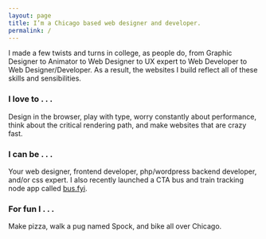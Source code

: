```yaml
---
layout: page
title: I’m a Chicago based web designer and developer.
permalink: /
---
```

I made a few twists and turns in college, as people do, from Graphic Designer to Animator to Web Designer to UX expert to Web Developer to Web Designer/Developer. As a result, the websites I build reflect all of these skills and sensibilities.

### I love to . . .
Design in the browser, play with type, worry constantly about performance, think about the critical rendering path, and make websites that are crazy fast.

### I can be . . .
Your web designer, frontend developer, php/wordpress backend developer, and/or css expert.
I also recently launched a CTA bus and train tracking node app called [bus.fyi](http://bus.fyi/).

### For fun I . . .
Make pizza, walk a pug named Spock, and bike all over Chicago.
